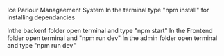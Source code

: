 Ice Parlour Managaement System
In the terminal type "npm install" for installing dependancies

Inthe backenf folder open terminal and type "npm start"
In the Frontend folder open terminal and  "npm run dev"
In the admin folder open terminal and type "npm run dev"


